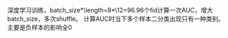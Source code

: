 
深度学习训练，batch_size*\length=8*\12=96.96个fid计算一次AUC，增大batch_size，多次shuffle。
计算AUC时当下多个样本二分类出现只有一种类别。主要是负样本的影响全0